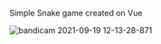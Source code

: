 Simple Snake game created on Vue

![bandicam 2021-09-19 12-13-28-871](https://user-images.githubusercontent.com/24423216/133913236-4e67843c-4586-4579-b3b0-e7ecabd424ad.gif)
